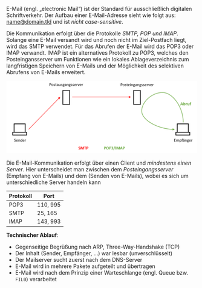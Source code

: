 E-Mail (engl. „electronic Mail“) ist der Standard für ausschließlich digitalen Schriftverkehr. Der Aufbau einer E-Mail-Adresse sieht wie folgt aus: name@domain.tld und ist *nicht case-sensitive*.

Die Kommunikation erfolgt über die Protokolle *SMTP, POP und IMAP*. Solange eine E-Mail versandt wird und noch nicht im Ziel-Postfach liegt, wird das SMTP verwendet. Für das Abrufen der E-Mail wird das POP3 oder IMAP verwandt. IMAP ist ein alternatives Protokoll zu POP3, welches den Posteingansserver um Funktionen wie ein lokales Ablageverzeichnis zum langfristigen Speichern von E-Mails und der Möglichkeit des selektiven Abrufens von E-Mails erweitert.

![](../_Medien/Mailserver.png)

Die E-Mail-Kommunikation erfolgt über einen Client und *mindestens einen Server*. Hier unterscheidet man zwischen dem *Posteingangsserver* (Empfang von E-Mails) und dem  (Senden von E-Mails), wobei es sich um unterschiedliche Server handeln kann

| Protokoll | Port     |
|-----------|----------|
| POP3      | 110, 995 |
| SMTP      | 25, 165  |
| IMAP      | 143, 993 |

**Technischer Ablauf**:
- Gegenseitige Begrüßung nach ARP, Three-Way-Handshake (TCP) 
- Der Inhalt (Sender, Empfänger, …) war lesbar (unverschlüsselt) 
- Der Mailserver sucht zuerst nach dem DNS-Server 
- E-Mail wird in mehrere Pakete aufgeteilt und übertragen 
- E-Mail wird nach dem Prinzip einer Warteschlange (engl. Queue bzw. `FIL0`) verarbeitet

